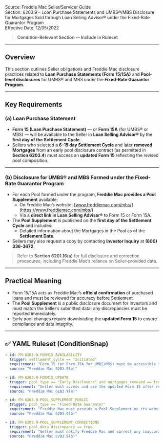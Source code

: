 Source: Freddie Mac Seller/Servicer Guide  
Section: 6203.9 – Loan Purchase Statements and UMBS®/MBS Disclosure for Mortgages Sold through Loan Selling Advisor® under the Fixed-Rate Guarantor Program  
Effective Date: 12/05/2022  

> **Condition-Relevant Section — Include in Ruleset**

---

## Overview
This section outlines Seller obligations and Freddie Mac disclosure practices related to **Loan Purchase Statements (Form 15/15A)** and **Pool-level disclosures** for UMBS® and MBS under the **Fixed-Rate Guarantor Program**.

---

## Key Requirements

### (a) Loan Purchase Statement
- **Form 15 (Loan Purchase Statement)** — or **Form 15A** (for UMBS® or MBS) — will be available to the Seller in **Loan Selling Advisor®** by the **first day of the Settlement Cycle**.
- Sellers who selected a **6–15 day Settlement Cycle** and later **removed Mortgages** from an early pool disclosure contract (as permitted in **Section 6203.4**) must access an **updated Form 15** reflecting the revised pool composition.

---

### (b) Disclosure for UMBS® and MBS Formed under the Fixed-Rate Guarantor Program
- For each Pool formed under the program, **Freddie Mac provides a Pool Supplement** available:
  - On Freddie Mac’s website: [www.freddiemac.com/mbs/](https://www.freddiemac.com/mbs/)
  - Via a **direct link in Loan Selling Advisor®** to Form 15 or Form 15A.
- The **Pool Supplement** is published on the **first day of the Settlement Cycle** and includes:
  - Detailed information about the Mortgages in the Pool as of the **Settlement Date**.  
- Sellers may also request a copy by contacting **Investor Inquiry** at **(800) 336-3672**.

> Refer to **Section 6201.16(a)** for full disclosure and correction procedures, including Freddie Mac’s reliance on Seller-provided data.

---

## Practical Meaning
- Form 15/15A acts as Freddie Mac’s **official confirmation** of purchased loans and must be reviewed for accuracy before Settlement.  
- The **Pool Supplement** is a public disclosure document for investors and must match the Seller’s submitted data; any discrepancies must be reported immediately.  
- Early pool changes require downloading the **updated Form 15** to ensure compliance and data integrity.

---

## ✅ YAML Ruleset (ConditionSnap)
```yaml
- id: FM-6203.9-FORM15_AVAILABILITY
  trigger: settlement_cycle == "Initiated"
  requirement: "Form 15 (or Form 15A for UMBS/MBS) must be accessible to the Seller in Loan Selling Advisor® by the first day of the Settlement Cycle."
  source: "Freddie Mac 6203.9(a)"

- id: FM-6203.9-FORM15_UPDATE
  trigger: pool_type == "Early Disclosure" and mortgages_removed == true
  requirement: "Seller must access and use the updated Form 15 after removing Mortgages from an early pool disclosure contract."
  source: "Freddie Mac 6203.9(a)"

- id: FM-6203.9-POOL_SUPPLEMENT_PUBLIC
  trigger: pool_type == "Fixed-Rate Guarantor"
  requirement: "Freddie Mac must provide a Pool Supplement on its website and via Loan Selling Advisor® link to Form 15/15A on the first day of the Settlement Cycle."
  source: "Freddie Mac 6203.9(b)"

- id: FM-6203.9-POOL_SUPPLEMENT_CORRECTIONS
  trigger: pool_data_discrepancy == true
  requirement: "Seller must notify Freddie Mac and correct any inaccuracies in Pool Supplement data per Section 6201.16(a)."
  source: "Freddie Mac 6203.9(b)"
